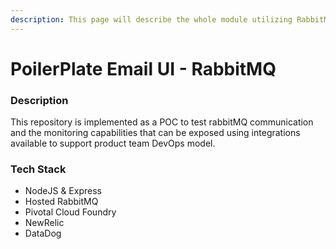 ```yaml
---
description: This page will describe the whole module utilizing RabbitMQ end to end
---
```


# PoilerPlate Email UI - RabbitMQ

### Description

This repository is implemented as a POC to test rabbitMQ communication and the monitoring capabilities that can be exposed using integrations available to support product team DevOps model.

### Tech Stack

* NodeJS & Express
* Hosted RabbitMQ 
* Pivotal Cloud Foundry
* NewRelic
* DataDog



